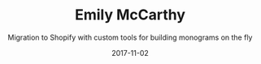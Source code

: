 ---
title: Emily McCarthy
subtitle: Migration to Shopify with custom tools for building monograms on the fly
layout: default
modal-id: 6
date: 2017-11-02
img: emily-mccarthy-monogram.jpg
thumbnail: emily-mccarthy-home.jpg
alt: Heel!
project-date: June 2016 - Ongoing
client: Emily McCarthy
category: Shopify
description: Emily McCarthy came to us looking for a better way to manage and grow their online business. They were outgrowing their WordPress and WooCommerce based solution and wanted something easier to manage and run reports on, easier for their customers to use, and all in a modern design that matched their high standards. We helped them migrate to Shopify and built a custom monogram design tool so that customers could create exactly the product they were looking for every time.
--- 